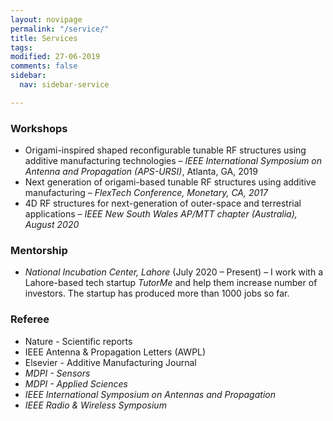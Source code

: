 ```yaml
---
layout: novipage
permalink: "/service/"
title: Services
tags: 
modified: 27-06-2019
comments: false
sidebar:
  nav: sidebar-service

---
```

### Workshops

* Origami-inspired shaped reconfigurable tunable RF structures using additive manufacturing technologies – _IEEE International Symposium on Antenna and Propagation (APS-URSI)_, Atlanta, GA, 2019
* Next generation of origami-based tunable RF structures using additive manufacturing – _FlexTech Conference, Monetary, CA, 2017_
* 4D RF structures for next-generation of outer-space and terrestrial applications – _IEEE New South Wales AP/MTT chapter (Australia), August 2020_

### Mentorship

* _National Incubation Center, Lahore_ (July 2020 – Present) – I work with a Lahore-based tech startup _TutorMe_ and help them increase number of investors. The startup has produced more than 1000 jobs so far.

### Referee

* Nature - Scientific reports
* IEEE Antenna & Propagation Letters (AWPL)
* Elsevier - Additive Manufacturing Journal 
* _MDPI - Sensors_
* _MDPI - Applied Sciences_
* _IEEE International Symposium on Antennas and Propagation_
* _IEEE Radio & Wireless Symposium_